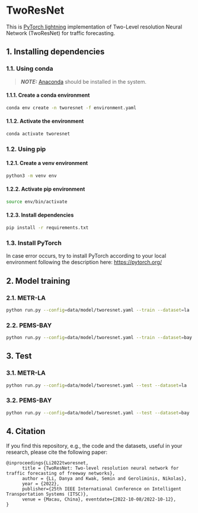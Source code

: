 # TwoResNet

This is [PyTorch lightning](https://www.pytorchlightning.ai) implementation of Two-Level resolution Neural Network (TwoResNet) for traffic forecasting.

## 1. Installing dependencies

### 1.1. Using conda

> **_NOTE:_** [Anaconda](https://docs.anaconda.com/anaconda/install/index.html) should be installed in the system.

#### 1.1.1. Create a conda environment

```bash
conda env create -n tworesnet -f environment.yaml
```

#### 1.1.2. Activate the environment

```bash
conda activate tworesnet
```

### 1.2. Using pip

#### 1.2.1. Create a venv environment

```bash
python3 -m venv env
```

#### 1.2.2. Activate pip environment

```bash
source env/bin/activate
```

#### 1.2.3. Install dependencies

```bash
pip install -r requirements.txt
```

### 1.3. Install PyTorch

In case error occurs, try to install PyTorch according to your local environment following the description here:
<https://pytorch.org/>

## 2. Model training

### 2.1. METR-LA

```bash
python run.py --config=data/model/tworesnet.yaml --train --dataset=la
```

### 2.2. PEMS-BAY

```bash
python run.py --config=data/model/tworesnet.yaml --train --dataset=bay
```

## 3. Test

### 3.1. METR-LA

```bash
python run.py --config=data/model/tworesnet.yaml --test --dataset=la
```

### 3.2. PEMS-BAY

```bash
python run.py --config=data/model/tworesnet.yaml --test --dataset=bay
```

## 4. Citation

If you find this repository, e.g., the code and the datasets, useful in your research, please cite the following paper:

```citation
@inproceedings{Li2022tworesnet,
      title = {TwoResNet: Two-level resolution neural network for traffic forecasting of freeway networks},
      author = {Li, Danya and Kwak, Semin and Geroliminis, Nikolas},
      year = {2022},
      publisher={25th IEEE International Conference on Intelligent Transportation Systems (ITSC)},
      venue = {Macau, China}, eventdate={2022-10-08/2022-10-12},
}
```
